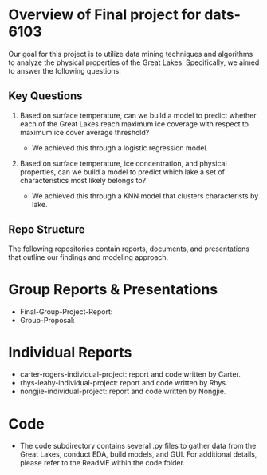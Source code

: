 # Overview of Final project for dats-6103

Our goal for this project is to utilize data mining techniques and algorithms to analyze the physical properties of the Great Lakes. Specifically, we aimed to answer the following questions: 

## Key Questions

1. Based on surface temperature, can we build a model to predict whether each of the Great Lakes reach maximum ice coverage with respect to maximum ice cover average threshold?
    - We achieved this through a logistic regression model. 

2. Based on surface temperature, ice concentration, and physical properties, can we build a model to predict which lake a set of characteristics most likely belongs to?   
    - We achieved this through a KNN model that clusters characterists by lake.  


## Repo Structure

The following repositories contain reports, documents, and presentations that outline our findings and modeling approach.

# Group Reports & Presentations
- Final-Group-Project-Report:
- Group-Proposal:

# Individual Reports 
- carter-rogers-individual-project: report and code written by Carter.
- rhys-leahy-individual-project: report and code written by Rhys.
- nongjie-individual-project: report and code written by Nongjie.

# Code
    
- The code subdirectory contains several .py files to gather data from the Great Lakes, conduct EDA, build models, and GUI. For additional details, please refer to the ReadME within the code folder. 
